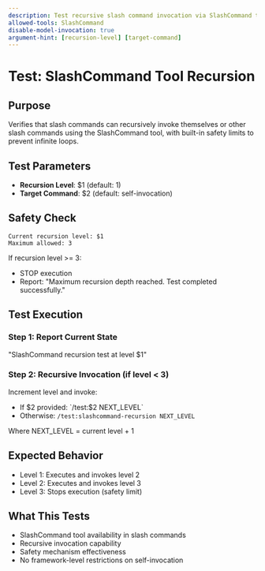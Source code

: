 ```yaml
---
description: Test recursive slash command invocation via SlashCommand tool with safety limits
allowed-tools: SlashCommand
disable-model-invocation: true
argument-hint: [recursion-level] [target-command]
---
```


# Test: SlashCommand Tool Recursion

## Purpose
Verifies that slash commands can recursively invoke themselves or other slash commands using the SlashCommand tool, with built-in safety limits to prevent infinite loops.

## Test Parameters
- **Recursion Level**: $1 (default: 1)
- **Target Command**: $2 (default: self-invocation)

## Safety Check
```
Current recursion level: $1
Maximum allowed: 3
```

If recursion level >= 3:
- STOP execution
- Report: "Maximum recursion depth reached. Test completed successfully."

## Test Execution

### Step 1: Report Current State
"SlashCommand recursion test at level $1"

### Step 2: Recursive Invocation (if level < 3)
Increment level and invoke:
- If $2 provided: `/test:$2 NEXT_LEVEL`
- Otherwise: `/test:slashcommand-recursion NEXT_LEVEL`

Where NEXT_LEVEL = current level + 1

## Expected Behavior
- Level 1: Executes and invokes level 2
- Level 2: Executes and invokes level 3
- Level 3: Stops execution (safety limit)

## What This Tests
- SlashCommand tool availability in slash commands
- Recursive invocation capability
- Safety mechanism effectiveness
- No framework-level restrictions on self-invocation
